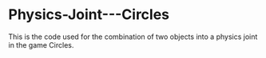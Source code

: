 Physics-Joint---Circles
=======================

This is the code used for the combination of two objects into a physics joint in the game Circles.
